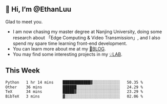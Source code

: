 ## 👋 Hi, I’m @EthanLuu

Glad to meet you.

- I am now chasing my master degree at Nanjing University, doing some research about 「Edge Computing & Video Transmission」, and I also spend my spare time learning front-end development.
- You can learn more about me at my [📝BLOG](https://blog.ethanloo.cn).
- You may find some interesting projects in my [💡LAB](https://lab.ethanloo.cn).

## This Week
<!--START_SECTION:waka-->

```txt
Python   1 hr 14 mins    ████████████▓░░░░░░░░░░░░   50.35 %
Other    36 mins         ██████░░░░░░░░░░░░░░░░░░░   24.29 %
TeX      34 mins         █████▓░░░░░░░░░░░░░░░░░░░   23.29 %
BibTeX   3 mins          ▓░░░░░░░░░░░░░░░░░░░░░░░░   02.06 %
```

<!--END_SECTION:waka-->
